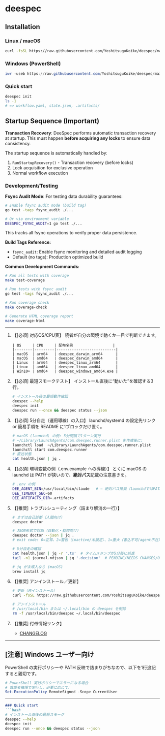 # deespec

## Installation

### Linux / macOS
```bash
curl -fsSL https://raw.githubusercontent.com/YoshitsuguKoike/deespec/main/scripts/install.sh | bash
```

### Windows (PowerShell)
```powershell
iwr -useb https://raw.githubusercontent.com/YoshitsuguKoike/deespec/main/scripts/install.ps1 | iex
```

### Quick start
```bash
deespec init
ls -1
# => workflow.yaml, state.json, .artifacts/
```

## Startup Sequence (Important)

**Transaction Recovery**: DeeSpec performs automatic transaction recovery at startup. This must happen **before acquiring any locks** to ensure data consistency.

The startup sequence is automatically handled by:
1. `RunStartupRecovery()` - Transaction recovery (before locks)
2. Lock acquisition for exclusive operation
3. Normal workflow execution

### Development/Testing

**Fsync Audit Mode**: For testing data durability guarantees:
```bash
# Enable fsync audit mode (build tag)
go test -tags fsync_audit ./...

# Or via environment variable
DEESPEC_FSYNC_AUDIT=1 go test ./...
```

This tracks all fsync operations to verify proper data persistence.

**Build Tags Reference:**
- `fsync_audit`: Enable fsync monitoring and detailed audit logging
- Default (no tags): Production optimized build

**Common Development Commands:**
```bash
# Run all tests with coverage
make test-coverage

# Run tests with fsync audit
go test -tags fsync_audit ./...

# Run coverage check
make coverage-check

# Generate HTML coverage report
make coverage-html
```

---

1. 【\[必須] 対応OS/CPU表】
   読者が自分の環境で動くか一目で判断できます。

   ```text
   | OS     | CPU     | 配布名例                  |
   |--------|---------|---------------------------|
   | macOS  | arm64   | deespec_darwin_arm64      |
   | macOS  | amd64   | deespec_darwin_amd64      |
   | Linux  | arm64   | deespec_linux_arm64       |
   | Linux  | amd64   | deespec_linux_amd64       |
   | Win10+ | amd64   | deespec_windows_amd64.exe |
   ```

2. 【\[必須] 最短スモークテスト】
   インストール直後に“動いた”を確認する3行。

   ```bash
   # インストール後の最短動作確認
   deespec --help
   deespec init
   deespec run --once && deespec status --json
   ```

3. 【\[必須] 5分自走（運用導線）の入口】
   launchd/systemd の設定先リンク or 簡易手順を README に1ブロックだけ置く。

   ```bash
   # macOS (launchd) の例: 5分間隔で1ターン実行
   # ~/Library/LaunchAgents/com.deespec.runner.plist を作成後に:
   launchctl load  ~/Library/LaunchAgents/com.deespec.runner.plist
   launchctl start com.deespec.runner
   # 直近状態
   cat health.json | jq .
   ```

4. 【\[必須] 環境変数の例（.env.example への導線）】
   とくに macOS の launchd は PATH が狭いので、**絶対パス**記載の注意書きを。

   ```bash
   # .env の例
   DEE_AGENT_BIN=/usr/local/bin/claude   # ← 絶対パス推奨（launchdではPATHが狭い）
   DEE_TIMEOUT_SEC=60
   DEE_ARTIFACTS_DIR=.artifacts
   ```

5. 【\[推奨] トラブルシューティング（詰まり解消の一行）】

   ```bash
   # まずは自己診断（人間向け）
   deespec doctor

   # JSON形式で診断（自動化・監視向け）
   deespec doctor --json | jq .
   # exit code: 0=正常、2=警告（inactive/未設定）、1=重大（書込不可/agent不在）

   # 5分自走の確認
   cat health.json | jq -r '.ts'  # タイムスタンプが5分毎に前進
   tail -n1 journal.ndjson | jq '.decision'  # PENDING/NEEDS_CHANGES/OK のいずれか

   # jq が未導入なら (macOS)
   brew install jq
   ```

6. 【\[推奨] アンインストール／更新】

   ```bash
   # 更新（再インストール）
   curl -fsSL https://raw.githubusercontent.com/YoshitsuguKoike/deespec/main/scripts/install.sh | bash

   # アンインストール
   # /usr/local/bin または ~/.local/bin の deespec を削除
   rm -f /usr/local/bin/deespec ~/.local/bin/deespec
   ```

7. 【\[推奨] 付帯情報リンク】
    * [CHANGELOG](./CHANGELOG.md)


---

## \[注意] Windows ユーザー向け

PowerShell の実行ポリシーや PATH 反映で詰まりがちなので、以下を1行追記すると親切です。

```powershell
# PowerShell 実行ポリシーでエラーになる場合
# 管理者権限で実行し、必要に応じて:
Set-ExecutionPolicy RemoteSigned -Scope CurrentUser
```

---

````md
### Quick start
```bash
# インストール直後の最短スモーク
deespec --help
deespec init
deespec run --once && deespec status --json
````

